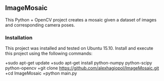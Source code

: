## ImageMosaic

This Python + OpenCV project creates a mosaic given a dataset of images and corresponding camera poses.

### Installation
This project was installed and tested on Ubuntu 15.10. Install and execute this project using the following commands:

+sudo apt-get update
+sudo apt-get install python-numpy python-scipy python-opencv
+git clone https://github.com/alexhagiopol/ImageMosaic.git
+cd ImageMosaic
+python main.py


